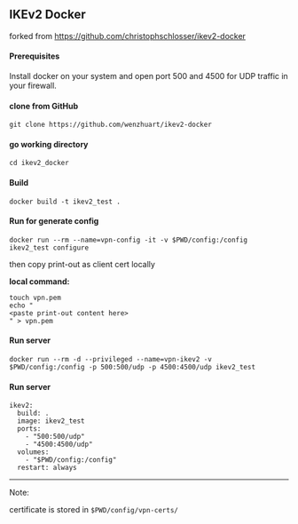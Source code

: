 ## IKEv2 Docker
forked from https://github.com/christophschlosser/ikev2-docker


#### Prerequisites

Install docker on your system and open port 500 and 4500 for UDP traffic in your firewall.

#### clone from GitHub

	git clone https://github.com/wenzhuart/ikev2-docker

#### go working directory
	
	cd ikev2_docker

#### Build

	docker build -t ikev2_test .

#### Run for generate config

	docker run --rm --name=vpn-config -it -v $PWD/config:/config ikev2_test configure

then copy print-out as client cert locally

**local command:**

	touch vpn.pem
	echo "
	<paste print-out content here>
	" > vpn.pem


#### Run server
	
	docker run --rm -d --privileged --name=vpn-ikev2 -v $PWD/config:/config -p 500:500/udp -p 4500:4500/udp ikev2_test

#### Run server

	ikev2:
	  build: .
	  image: ikev2_test
	  ports:
	    - "500:500/udp"
	    - "4500:4500/udp"
	  volumes:
	    - "$PWD/config:/config"
	  restart: always


- - -
Note:


certificate is stored in `$PWD/config/vpn-certs/`
